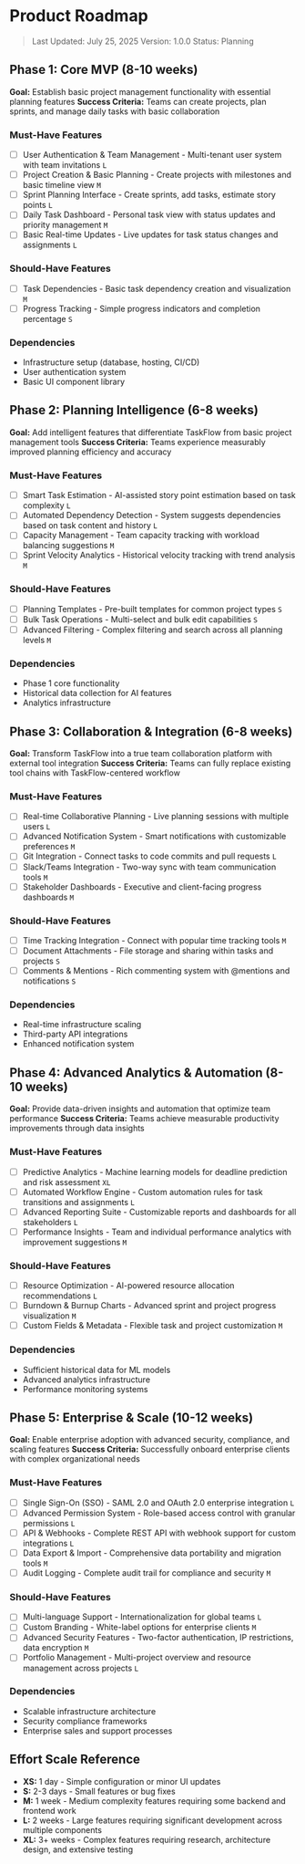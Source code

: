 # Product Roadmap

> Last Updated: July 25, 2025
> Version: 1.0.0
> Status: Planning

## Phase 1: Core MVP (8-10 weeks)

**Goal:** Establish basic project management functionality with essential planning features
**Success Criteria:** Teams can create projects, plan sprints, and manage daily tasks with basic collaboration

### Must-Have Features

- [ ] User Authentication & Team Management - Multi-tenant user system with team invitations `L`
- [ ] Project Creation & Basic Planning - Create projects with milestones and basic timeline view `M`
- [ ] Sprint Planning Interface - Create sprints, add tasks, estimate story points `L`
- [ ] Daily Task Dashboard - Personal task view with status updates and priority management `M`
- [ ] Basic Real-time Updates - Live updates for task status changes and assignments `L`

### Should-Have Features

- [ ] Task Dependencies - Basic task dependency creation and visualization `M`
- [ ] Progress Tracking - Simple progress indicators and completion percentage `S`

### Dependencies

- Infrastructure setup (database, hosting, CI/CD)
- User authentication system
- Basic UI component library

## Phase 2: Planning Intelligence (6-8 weeks)

**Goal:** Add intelligent features that differentiate TaskFlow from basic project management tools
**Success Criteria:** Teams experience measurably improved planning efficiency and accuracy

### Must-Have Features

- [ ] Smart Task Estimation - AI-assisted story point estimation based on task complexity `L`
- [ ] Automated Dependency Detection - System suggests dependencies based on task content and history `L`
- [ ] Capacity Management - Team capacity tracking with workload balancing suggestions `M`
- [ ] Sprint Velocity Analytics - Historical velocity tracking with trend analysis `M`

### Should-Have Features

- [ ] Planning Templates - Pre-built templates for common project types `S`
- [ ] Bulk Task Operations - Multi-select and bulk edit capabilities `S`
- [ ] Advanced Filtering - Complex filtering and search across all planning levels `M`

### Dependencies

- Phase 1 core functionality
- Historical data collection for AI features
- Analytics infrastructure

## Phase 3: Collaboration & Integration (6-8 weeks)

**Goal:** Transform TaskFlow into a true team collaboration platform with external tool integration
**Success Criteria:** Teams can fully replace existing tool chains with TaskFlow-centered workflow

### Must-Have Features

- [ ] Real-time Collaborative Planning - Live planning sessions with multiple users `L`
- [ ] Advanced Notification System - Smart notifications with customizable preferences `M`
- [ ] Git Integration - Connect tasks to code commits and pull requests `L`
- [ ] Slack/Teams Integration - Two-way sync with team communication tools `M`
- [ ] Stakeholder Dashboards - Executive and client-facing progress dashboards `M`

### Should-Have Features

- [ ] Time Tracking Integration - Connect with popular time tracking tools `M`
- [ ] Document Attachments - File storage and sharing within tasks and projects `S`
- [ ] Comments & Mentions - Rich commenting system with @mentions and notifications `S`

### Dependencies

- Real-time infrastructure scaling
- Third-party API integrations
- Enhanced notification system

## Phase 4: Advanced Analytics & Automation (8-10 weeks)

**Goal:** Provide data-driven insights and automation that optimize team performance
**Success Criteria:** Teams achieve measurable productivity improvements through data insights

### Must-Have Features

- [ ] Predictive Analytics - Machine learning models for deadline prediction and risk assessment `XL`
- [ ] Automated Workflow Engine - Custom automation rules for task transitions and assignments `L`
- [ ] Advanced Reporting Suite - Customizable reports and dashboards for all stakeholders `L`
- [ ] Performance Insights - Team and individual performance analytics with improvement suggestions `M`

### Should-Have Features

- [ ] Resource Optimization - AI-powered resource allocation recommendations `L`
- [ ] Burndown & Burnup Charts - Advanced sprint and project progress visualization `M`
- [ ] Custom Fields & Metadata - Flexible task and project customization `M`

### Dependencies

- Sufficient historical data for ML models
- Advanced analytics infrastructure
- Performance monitoring systems

## Phase 5: Enterprise & Scale (10-12 weeks)

**Goal:** Enable enterprise adoption with advanced security, compliance, and scaling features
**Success Criteria:** Successfully onboard enterprise clients with complex organizational needs

### Must-Have Features

- [ ] Single Sign-On (SSO) - SAML 2.0 and OAuth 2.0 enterprise integration `L`
- [ ] Advanced Permission System - Role-based access control with granular permissions `L`
- [ ] API & Webhooks - Complete REST API with webhook support for custom integrations `L`
- [ ] Data Export & Import - Comprehensive data portability and migration tools `M`
- [ ] Audit Logging - Complete audit trail for compliance and security `M`

### Should-Have Features

- [ ] Multi-language Support - Internationalization for global teams `L`
- [ ] Custom Branding - White-label options for enterprise clients `M`
- [ ] Advanced Security Features - Two-factor authentication, IP restrictions, data encryption `M`
- [ ] Portfolio Management - Multi-project overview and resource management across projects `L`

### Dependencies

- Scalable infrastructure architecture
- Security compliance frameworks
- Enterprise sales and support processes

## Effort Scale Reference

- **XS:** 1 day - Simple configuration or minor UI updates
- **S:** 2-3 days - Small features or bug fixes
- **M:** 1 week - Medium complexity features requiring some backend and frontend work
- **L:** 2 weeks - Large features requiring significant development across multiple components
- **XL:** 3+ weeks - Complex features requiring research, architecture design, and extensive testing
